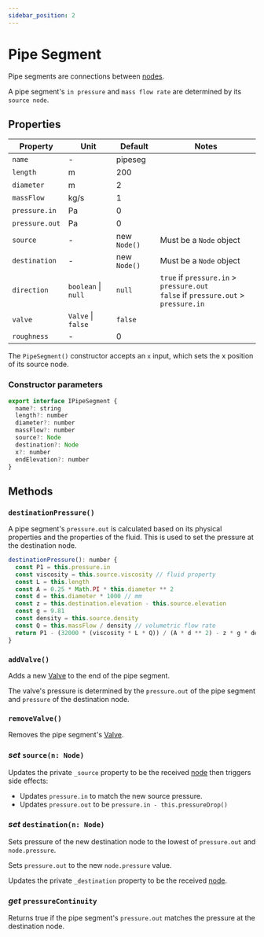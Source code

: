 ```yaml
---
sidebar_position: 2
---
```


# Pipe Segment

Pipe segments are connections between [nodes](/docs/model/Node).

A pipe segment's `in pressure` and `mass flow rate` are determined by its `source node`.

## Properties

| Property       | Unit                | Default      | Notes                                                                                  |
| -------------- | ------------------- | ------------ | -------------------------------------------------------------------------------------- |
| `name`         | -                   | pipeseg      |                                                                                        |
| `length`       | m                   | 200          |                                                                                        |
| `diameter`     | m                   | 2            |                                                                                        |
| `massFlow`     | kg/s                | 1            |                                                                                        |
| `pressure.in`  | Pa                  | 0            |                                                                                        |
| `pressure.out` | Pa                  | 0            |                                                                                        |
| `source`       | -                   | new `Node()` | Must be a `Node` object                                                                |
| `destination`  | -                   | new `Node()` | Must be a `Node` object                                                                |
| `direction`    | `boolean` \| `null` | `null`       | `true` if `pressure.in` > `pressure.out`<br/>`false` if `pressure.out` > `pressure.in` |
| `valve`        | `Valve` \| `false`  | `false`      |                                                                                        |
| `roughness`    | -                   | 0            |                                                                                        |

The `PipeSegment()` constructor accepts an `x` input, which sets the x position of its source node.

### Constructor parameters

```js
export interface IPipeSegment {
  name?: string
  length?: number
  diameter?: number
  massFlow?: number
  source?: Node
  destination?: Node
  x?: number
  endElevation?: number
}
```

## Methods

### `destinationPressure()`

A pipe segment's `pressure.out` is calculated based on its physical properties and the properties of the fluid. This is used to set the pressure at the destination node.

```js
destinationPressure(): number {
  const P1 = this.pressure.in
  const viscosity = this.source.viscosity // fluid property
  const L = this.length
  const A = 0.25 * Math.PI * this.diameter ** 2
  const d = this.diameter * 1000 // mm
  const z = this.destination.elevation - this.source.elevation
  const g = 9.81
  const density = this.source.density
  const Q = this.massFlow / density // volumetric flow rate
  return P1 - (32000 * (viscosity * L * Q)) / (A * d ** 2) - z * g * density
}
```

### `addValve()`

Adds a new [Valve](/docs/model/Valve) to the end of the pipe segment.

The valve's pressure is determined by the `pressure.out` of the pipe segment and `pressure` of the destination node.

### `removeValve()`

Removes the pipe segment's [Valve](/docs/model/Valve).

### _set_ `source(n: Node)`

Updates the private `_source` property to be the received [node](/docs/model/Node) then triggers side effects:

- Updates `pressure.in` to match the new source pressure.
- Updates `pressure.out` to be `pressure.in - this.pressureDrop()`

### _set_ `destination(n: Node)`

Sets pressure of the new destination node to the lowest of `pressure.out` and `node.pressure`.

Sets `pressure.out` to the new `node.pressure` value.

Updates the private `_destination` property to be the received [node](/docs/model/Node).

### _get_ `pressureContinuity`

Returns true if the pipe segment's `pressure.out` matches the pressure at the destination node.
